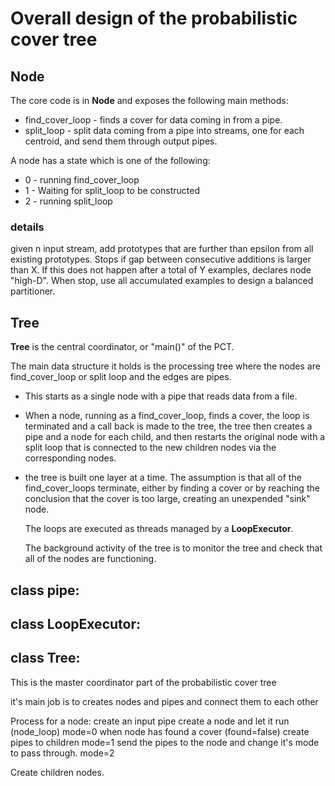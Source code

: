 # Overall design of the probabilistic cover tree

## Node   
The core code is in **Node** and exposes the following main methods:
* find_cover_loop   - finds a cover for data coming in from a pipe.
* split_loop - split data coming from a pipe into streams, one for each centroid, 
            and send them through output pipes.

A node has a state which is one of the following:
* 0 - running find_cover_loop
* 1 - Waiting for split_loop to be constructed
* 2 - running split_loop
    
### details
given n input stream, add prototypes that are further than
epsilon from all existing prototypes. Stops if gap between
consecutive additions is larger than X. If this does not happen
after a total of Y examples, declares node "high-D".  When stop,
use all accumulated examples to design a balanced partitioner.

## Tree

**Tree** is the central coordinator, or "main()" of the PCT.

The main data structure it holds is the processing tree where the nodes are find_cover_loop or split loop and the edges are pipes.
* This starts as a single node with a pipe that reads data from a file.
* When a node, running as a find_cover_loop, finds a cover, the loop is terminated and a call back is made to the tree, the 
  tree then creates a pipe and a node for each child, and then restarts the original node with a split loop that is connected to 
  the new children nodes via the corresponding nodes.
* the tree is built one layer at a time. The assumption is that all of the find_cover_loops terminate, either by finding a cover or by reaching the conclusion that the cover is too large, creating 
  an unexpended "sink" node.

  The loops are executed as threads managed by a **LoopExecutor**.

  The background activity of the tree is to monitor the tree and check that all of the nodes are functioning.

## class pipe:
    
## class LoopExecutor:    
    
## class Tree:
This is the master coordinator part of the probabilistic cover tree

it's main job is to creates nodes and pipes and connect them to each other

Process for a node:
create an input pipe
create a node and let it run (node_loop)           mode=0
when node has found a cover (found=false) create pipes to children mode=1
send the pipes to the node and change it's mode to pass through. mode=2

Create children nodes.   


